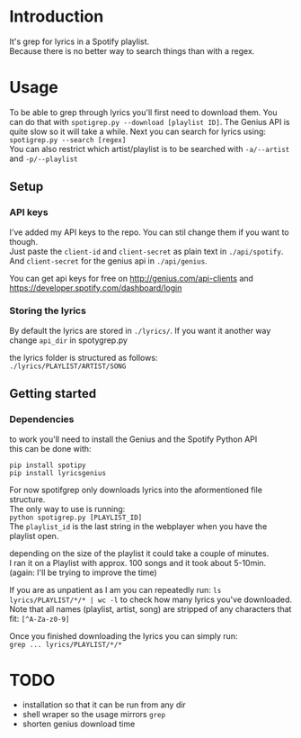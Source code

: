 # Introduction

It's grep for lyrics in a Spotify playlist.\
Because there is no better way to search things than with a regex.

# Usage

To be able to grep through lyrics you'll first need to download them.
You can do that with `spotigrep.py --download [playlist ID]`. 
The Genius API is quite slow so it will take a while. 
Next you can search for lyrics using: `spotigrep.py --search [regex]`\
You can also restrict which artist/playlist is to be searched with `-a/--artist` and `-p/--playlist`

## Setup

### API keys

I've added my API keys to the repo. You can stil change them if you want to though.\
Just paste the `client-id` and `client-secret` as plain text in `./api/spotify`.\
And `client-secret` for the genius api in `./api/genius`.

You can get api keys for free on http://genius.com/api-clients and https://developer.spotify.com/dashboard/login

### Storing the lyrics

By default the lyrics are stored in `./lyrics/`.
If you want it another way change `api_dir` in spotygrep.py

the lyrics folder is structured as follows:\
`./lyrics/PLAYLIST/ARTIST/SONG`

## Getting started

### Dependencies

to work you'll need to install the Genius and the Spotify Python API\
this can be done with:
```
pip install spotipy
pip install lyricsgenius
```

For now spotifgrep only downloads lyrics into the aformentioned file structure.\
The only way to use is running:\
`python spotigrep.py [PLAYLIST_ID]`\
The `playlist_id` is the last string in the webplayer when you have the playlist open.

depending on the size of the playlist it could take a couple of minutes.\
I ran it on a Playlist with approx. 100 songs and it took about 5-10min. (again: I'll be trying to improve the time)

If you are as unpatient as I am you can repeatedly run: `ls lyrics/PLAYLIST/*/* | wc -l` to check how many lyrics you've downloaded.\
Note that all names (playlist, artist, song) are stripped of any characters that fit: `[^A-Za-z0-9]`

Once you finished downloading the lyrics you can simply run:\
`grep ... lyrics/PLAYLIST/*/*`

# TODO

* installation so that it can be run from any dir
* shell wraper so the usage mirrors `grep`
* shorten genius download time
